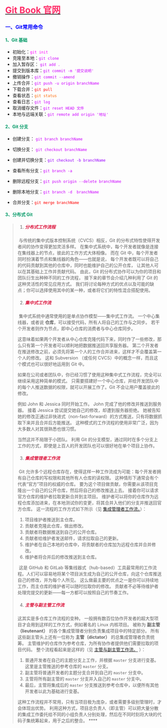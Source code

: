 #                             [<font color=#ff2e68>Git Book 官网</font>](https://git-scm.com/book/zh/v)

###  <font color= #0000FF >一、Git常用命令</font>

####  <font color=#096>1、Git 基础</font>

- 初始化：<font color= #FF00FF >`git init`</font>
- 克隆至本地：<font color=#CC00FF>`git clone`</font>
- 加入暂存区： <font color=#CC00FF>`git add .`</font>
- 提交到版本库：<font color=#CC00FF	>`git commit -m '提交说明'`</font>
- 撤销操作：<font color=#CC00FF>`git commit --amend`</font>
- 上传合并：<font color=#CC00FF>`git push -u origin branchName`</font>
- 下载合并：<font color=#FF0000>`git pull`</font>
- 查看状态：<font color=#FF6600>`git status`</font>
- 查看日志：<font color=#CC00FF>`git log`</font>
- 取消缓存文件：<font color=#CC00FF>`git reset HEAD 文件`</font>
- 本地与远端关联：<font color=#CC00FF>`git remote add origin '地址'`</font>

#### <font color=#096>2、Git 分支</font>

- 创建分支： <font color=#CC00FF>`git branch branchName`</font>
- 切换分支： <font color=#CC00FF>`git checkout branchName`</font>
- 创建并切换分支：<font color= #9900FF >`git checkout -b branchName`</font>
- 查看所有分支：<font color=#CC00FF>`git branch -a`</font>

- 删除远程分支：<font color=#CC00FF>`git push origin --delete branchName`</font>
- 删除本地分支：<font color=#CC00FF>`git branch -d  branchName`</font>
- 合并分支：<font color=#FF0000>`git merge branchName`</font>

#### <font color=#096>3、分布式 Git</font>

> 1. #####   <font color=#DC143C>分布式工作流程</font>
>
> ​       与传统的集中式版本控制系统（CVCS）相反，Git 的分布式特性使得开发者间的协作变得更加灵活多样。 在集中式系统中，每个开发者就像是连接在集线器上的节点，彼此的工作方式大体相像。 而在 Git 中，每个开发者同时扮演着节点和集线器的角色——也就是说， 每个开发者既可以将自己的代码贡献到其他的仓库中，同时也能维护自己的公开仓库， 让其他人可以在其基础上工作并贡献代码。 由此，Git 的分布式协作可以为你的项目和团队衍生出种种不同的工作流程， 接下来的章节会介绍几种利用了 Git 的这种灵活性的常见应用方式。 我们将讨论每种方式的优点以及可能的缺点；你可以选择使用其中的某一种，或者将它们的特性混合搭配使用。 
>
> 2. ##### <font color=#DC143C>集中式工作流</font>
>
> ​       集中式系统中通常使用的是单点协作模型——集中式工作流。 一个中心集线器，或者说 **仓库**，可以接受代码，所有人将自己的工作与之同步。 若干个开发者则作为节点，即中心仓库的消费者与中心仓库同步。 
>
> ​       这意味着如果两个开发者从中心仓库克隆代码下来，同时作了一些修改，那么只有第一个开发者可以顺利地把数据推送回共享服务器。 第二个开发者在推送修改之前，必须先将第一个人的工作合并进来，这样才不会覆盖第一个人的修改。 这和 Subversion （或任何 CVCS）中的概念一样，而且这个模式也可以很好地运用到 Git 中。
>
> 如果在公司或者团队中，你已经习惯了使用这种集中式工作流程，完全可以继续采用这种简单的模式。 只需要搭建好一个中心仓库，并给开发团队中的每个人推送数据的权限，就可以开展工作了。Git 不会让用户覆盖彼此的修改。
>
> 例如 John 和 Jessica 同时开始工作。 John 完成了他的修改并推送到服务器。 接着 Jessica 尝试提交她自己的修改，却遭到服务器拒绝。 她被告知她的修改正通过非快进式（non-fast-forward）的方式推送，只有将数据抓取下来并且合并后方能推送。 这种模式的工作流程的使用非常广泛，因为大多数人对其很熟悉也很习惯。
>
> 当然这并不局限于小团队。 利用 Git 的分支模型，通过同时在多个分支上工作的方式，即使是上百人的开发团队也可以很好地在单个项目上协作。
>
> 3. ##### <font color=#DC143C>集成管理者工作流</font>
>
> ​		Git 允许多个远程仓库存在，使得这样一种工作流成为可能：每个开发者拥有自己仓库的写权限和其他所有人仓库的读权限。 这种情形下通常会有个代表“官方”项目的权威的仓库。 要为这个项目做贡献，你需要从该项目克隆出一个自己的公开仓库，然后将自己的修改推送上去。 接着你可以请求官方仓库的维护者拉取更新合并到主项目。 维护者可以将你的仓库作为远程仓库添加进来，在本地测试你的变更，将其合并入他们的分支并推送回官方仓库。 这一流程的工作方式如下所示（见 [集成管理者工作流。](https://git-scm.com/book/zh/v2/ch00/wfdiag_b)）：
>
>    1. 项目维护者推送到主仓库。
>    2. 贡献者克隆此仓库，做出修改。
>    3. 贡献者将数据推送到自己的公开仓库。
>    4. 贡献者给维护者发送邮件，请求拉取自己的更新。
>    5. 维护者在自己本地的仓库中，将贡献者的仓库加为远程仓库并合并修改。
>    6. 维护者将合并后的修改推送到主仓库。
>
> ​        这是 GitHub 和 GitLab 等集线器式（hub-based）工具最常用的工作流程。人们可以容易地将某个项目派生成为自己的公开仓库，向这个仓库推送自己的修改，并为每个人所见。 这么做最主要的优点之一是你可以持续地工作，而主仓库的维护者可以随时拉取你的修改。 贡献者不必等待维护者处理完提交的更新——每一方都可以按照自己的节奏工作。 
>
> 4. ##### <font color=#DC143C>主管与副主管工作流</font>
>
> 这其实是多仓库工作流程的变种。 一般拥有数百位协作开发者的超大型项目才会用到这样的工作方式，例如著名的 Linux 内核项目。 被称为 **副主管（lieutenant）** 的各个集成管理者分别负责集成项目中的特定部分。 所有这些副主管头上还有一位称为 **主管（dictator）** 的总集成管理者负责统筹。 主管维护的仓库作为参考仓库，为所有协作者提供他们需要拉取的项目代码。 整个流程看起来是这样的（见 [主管与副主管工作流。](https://git-scm.com/book/zh/v2/ch00/wfdiag_c) ）：
>
> 1. 普通开发者在自己的主题分支上工作，并根据 `master` 分支进行变基。 这里是主管推送的参考仓库的 `master` 分支。
> 2. 副主管将普通开发者的主题分支合并到自己的 `master` 分支中。
> 3. 主管将所有副主管的 `master` 分支并入自己的 `master` 分支中。
> 4. 最后，主管将集成后的 `master` 分支推送到参考仓库中，以便所有其他开发者以此为基础进行变基。
>
> ​        这种工作流程并不常用，只有当项目极为庞杂，或者需要多级别管理时，才会体现出优势。 利用这种方式，项目总负责人（即主管）可以把大量分散的集成工作委托给不同的小组负责人分别处理，然后在不同时刻将大块的代码子集统筹起来，用于之后的整合。 ****
